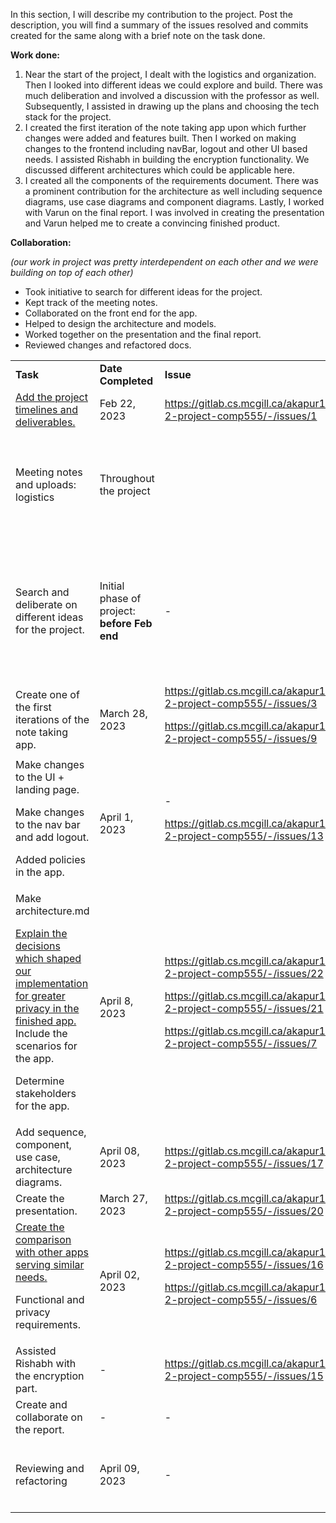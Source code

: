 In this section, I will describe my contribution to the project. Post the description, you will find a summary of the issues resolved and commits created for the same along with a brief note on the task done.

**Work done:**



1. Near the start of the project, I dealt with the logistics and organization. Then I looked into different ideas we could explore and build. There was much deliberation and involved a discussion with the professor as well. Subsequently, I assisted in drawing up the plans and choosing the tech stack for the project.
2. I created the first iteration of the note taking app upon which further changes were added and features built. Then I worked on making changes to the frontend including navBar, logout and other UI based needs. I assisted Rishabh in building the encryption functionality. We discussed different architectures which could be applicable here. 
3. I created all the components of the requirements document. There was a prominent contribution for the architecture as well including sequence diagrams, use case diagrams and component diagrams. Lastly, I worked with Varun on the final report. I was involved in creating the presentation and Varun helped me to create a convincing finished product.

**Collaboration:** 

_(our work in project was pretty interdependent on each other and we were building on top of each other)_



* Took initiative to search for different ideas for the project.
* Kept track of the meeting notes.
* Collaborated on the front end for the app.
* Helped to design the architecture and models.
* Worked together on the presentation and the final report.
* Reviewed changes and refactored docs.

<table>
  <tr>
   <td>
<strong>Task</strong>
   </td>
   <td><strong>Date Completed</strong>
   </td>
   <td><strong>Issue</strong>
   </td>
   <td><strong>Commit</strong>
   </td>
  </tr>
  <tr>
   <td><a href="https://gitlab.cs.mcgill.ca/akapur12/group-2-project-comp555/-/issues/1">Add the project timelines and deliverables.</a>
   </td>
   <td>Feb 22, 2023
   </td>
   <td><a href="https://gitlab.cs.mcgill.ca/akapur12/group-2-project-comp555/-/issues/1">https://gitlab.cs.mcgill.ca/akapur12/group-2-project-comp555/-/issues/1</a>
   </td>
   <td>-
   </td>
  </tr>
  <tr>
   <td>Meeting notes and uploads: logistics
   </td>
   <td>Throughout the project
   </td>
   <td>
   </td>
   <td><a href="https://gitlab.cs.mcgill.ca/akapur12/group-2-project-comp555/-/commit/966af13706aa780382fb756dbda732fd12a57375">https://gitlab.cs.mcgill.ca/akapur12/group-2-project-comp555/-/commit/966af13706aa780382fb756dbda732fd12a57375</a>
<p>
<a href="https://gitlab.cs.mcgill.ca/akapur12/group-2-project-comp555/-/commit/aab989f06a27f9f2aa2624e06497e284b51ba2fb">https://gitlab.cs.mcgill.ca/akapur12/group-2-project-comp555/-/commit/aab989f06a27f9f2aa2624e06497e284b51ba2fb</a>
<p>
<a href="https://gitlab.cs.mcgill.ca/akapur12/group-2-project-comp555/-/commit/6af58c147bbecdce7f7292fc2c3bd999db58ae94">https://gitlab.cs.mcgill.ca/akapur12/group-2-project-comp555/-/commit/6af58c147bbecdce7f7292fc2c3bd999db58ae94</a>
   </td>
  </tr>
  <tr>
   <td>Search and deliberate on different ideas for the project.
   </td>
   <td>Initial phase of project: <strong>before Feb end</strong>
   </td>
   <td>-
   </td>
   <td><a href="https://gitlab.cs.mcgill.ca/akapur12/group-2-project-comp555/-/commit/03d9089806b869fa81e4fd091bae55ab94336634">https://gitlab.cs.mcgill.ca/akapur12/group-2-project-comp555/-/commit/03d9089806b869fa81e4fd091bae55ab94336634</a>
<p>
<a href="https://gitlab.cs.mcgill.ca/akapur12/group-2-project-comp555/-/commit/b688a8354fb8f39f58e1fe1b59d1c116098da84d">https://gitlab.cs.mcgill.ca/akapur12/group-2-project-comp555/-/commit/b688a8354fb8f39f58e1fe1b59d1c116098da84d</a>
<p>
<a href="https://gitlab.cs.mcgill.ca/akapur12/group-2-project-comp555/-/commit/13ab2eac9c5305159549047f020f912e607fa734">https://gitlab.cs.mcgill.ca/akapur12/group-2-project-comp555/-/commit/13ab2eac9c5305159549047f020f912e607fa734</a>
<p>
<a href="https://gitlab.cs.mcgill.ca/akapur12/group-2-project-comp555/-/commit/19c57eefb8a91d220549a7e6ed8462892075fd9f">https://gitlab.cs.mcgill.ca/akapur12/group-2-project-comp555/-/commit/19c57eefb8a91d220549a7e6ed8462892075fd9f</a>
   </td>
  </tr>
  <tr>
   <td>Create one of the first iterations of the note taking app.
   </td>
   <td>March 28, 2023
   </td>
   <td><a href="https://gitlab.cs.mcgill.ca/akapur12/group-2-project-comp555/-/issues/3">https://gitlab.cs.mcgill.ca/akapur12/group-2-project-comp555/-/issues/3</a>
<p>
<a href="https://gitlab.cs.mcgill.ca/akapur12/group-2-project-comp555/-/issues/9">https://gitlab.cs.mcgill.ca/akapur12/group-2-project-comp555/-/issues/9</a>
   </td>
   <td><a href="https://gitlab.cs.mcgill.ca/akapur12/group-2-project-comp555/-/commit/11c2b692ba81c69ea59bd09967ba8994ef0181e3">https://gitlab.cs.mcgill.ca/akapur12/group-2-project-comp555/-/commit/11c2b692ba81c69ea59bd09967ba8994ef0181e3</a>
   </td>
  </tr>
  <tr>
   <td>Make changes to the UI + landing page.
<p>
Make changes to the nav bar and add logout.
<p>
Added policies in the app.
   </td>
   <td>April 1, 2023
   </td>
   <td>-
<p>
<a href="https://gitlab.cs.mcgill.ca/akapur12/group-2-project-comp555/-/issues/13">https://gitlab.cs.mcgill.ca/akapur12/group-2-project-comp555/-/issues/13</a>
   </td>
   <td><a href="https://gitlab.cs.mcgill.ca/akapur12/group-2-project-comp555/-/commit/d1f37406c7587ade874b8ead216bdd5fb2b75378">https://gitlab.cs.mcgill.ca/akapur12/group-2-project-comp555/-/commit/d1f37406c7587ade874b8ead216bdd5fb2b75378</a>
<p>
<a href="https://gitlab.cs.mcgill.ca/akapur12/group-2-project-comp555/-/commit/a0a980e58d85bdc904ffd0876b9a7d37b3d0cde2">https://gitlab.cs.mcgill.ca/akapur12/group-2-project-comp555/-/commit/a0a980e58d85bdc904ffd0876b9a7d37b3d0cde2</a>
<p>
<a href="https://gitlab.cs.mcgill.ca/akapur12/group-2-project-comp555/-/commit/36264d009c1d17c1984de30ca8e53c6f02139b14">https://gitlab.cs.mcgill.ca/akapur12/group-2-project-comp555/-/commit/36264d009c1d17c1984de30ca8e53c6f02139b14</a>
   </td>
  </tr>
  <tr>
   <td>Make architecture.md
<p>
<a href="https://gitlab.cs.mcgill.ca/akapur12/group-2-project-comp555/-/issues/22">Explain the decisions which shaped our implementation for greater privacy in the finished app.</a> Include the scenarios for the app.
<p>
Determine stakeholders for the app.
   </td>
   <td>April 8, 2023
   </td>
   <td><a href="https://gitlab.cs.mcgill.ca/akapur12/group-2-project-comp555/-/issues/22">https://gitlab.cs.mcgill.ca/akapur12/group-2-project-comp555/-/issues/22</a>
<p>
<a href="https://gitlab.cs.mcgill.ca/akapur12/group-2-project-comp555/-/issues/21">https://gitlab.cs.mcgill.ca/akapur12/group-2-project-comp555/-/issues/21</a>
<p>
<a href="https://gitlab.cs.mcgill.ca/akapur12/group-2-project-comp555/-/issues/7">https://gitlab.cs.mcgill.ca/akapur12/group-2-project-comp555/-/issues/7</a>
   </td>
   <td><a href="https://gitlab.cs.mcgill.ca/akapur12/group-2-project-comp555/-/commit/2739003c97aa57ec011bf3b03e72ca57f8596bdf">https://gitlab.cs.mcgill.ca/akapur12/group-2-project-comp555/-/commit/2739003c97aa57ec011bf3b03e72ca57f8596bdf</a>
<p>
<a href="https://gitlab.cs.mcgill.ca/akapur12/group-2-project-comp555/-/commit/b9b40bf2e3febc852a5609f10e1fa7e44a7c1b4f">https://gitlab.cs.mcgill.ca/akapur12/group-2-project-comp555/-/commit/b9b40bf2e3febc852a5609f10e1fa7e44a7c1b4f</a>
<p>
(these were drawn before the presentation but committed in repo while finalizing the report)
   </td>
  </tr>
  <tr>
   <td>Add sequence, component, use case, architecture diagrams.
   </td>
   <td>April 08, 2023
   </td>
   <td><a href="https://gitlab.cs.mcgill.ca/akapur12/group-2-project-comp555/-/issues/17">https://gitlab.cs.mcgill.ca/akapur12/group-2-project-comp555/-/issues/17</a>
   </td>
   <td><a href="https://gitlab.cs.mcgill.ca/akapur12/group-2-project-comp555/-/commit/692375e1f67e87d95b5e682865a7455944966be9">https://gitlab.cs.mcgill.ca/akapur12/group-2-project-comp555/-/commit/692375e1f67e87d95b5e682865a7455944966be9</a>
<p>

    (these were drawn before the presentation but committed in repo while finalizing the report)
   </td>
  </tr>
  <tr>
   <td>Create the presentation.
   </td>
   <td>March 27, 2023
   </td>
   <td><a href="https://gitlab.cs.mcgill.ca/akapur12/group-2-project-comp555/-/issues/20">https://gitlab.cs.mcgill.ca/akapur12/group-2-project-comp555/-/issues/20</a>
   </td>
   <td>
    -
   </td>
  </tr>
  <tr>
   <td><a href="https://gitlab.cs.mcgill.ca/akapur12/group-2-project-comp555/-/issues/16">Create the comparison with other apps serving similar needs.</a>
<p>
Functional and privacy requirements.
   </td>
   <td>April 02, 2023
   </td>
   <td><a href="https://gitlab.cs.mcgill.ca/akapur12/group-2-project-comp555/-/issues/16">https://gitlab.cs.mcgill.ca/akapur12/group-2-project-comp555/-/issues/16</a>
<p>
<a href="https://gitlab.cs.mcgill.ca/akapur12/group-2-project-comp555/-/issues/6">https://gitlab.cs.mcgill.ca/akapur12/group-2-project-comp555/-/issues/6</a>
   </td>
   <td>
    <a href="https://gitlab.cs.mcgill.ca/akapur12/group-2-project-comp555/-/commit/14978b2c9ad73c9dae4cb39e7009b6e578a4c5b7">https://gitlab.cs.mcgill.ca/akapur12/group-2-project-comp555/-/commit/14978b2c9ad73c9dae4cb39e7009b6e578a4c5b7</a>
<p>

    <a href="https://gitlab.cs.mcgill.ca/akapur12/group-2-project-comp555/-/commit/72022d2e1e7c43ae645d5ecb62e023c9df388ca9">https://gitlab.cs.mcgill.ca/akapur12/group-2-project-comp555/-/commit/72022d2e1e7c43ae645d5ecb62e023c9df388ca9</a>
   </td>
  </tr>
  <tr>
   <td>Assisted Rishabh with the encryption part.
   </td>
   <td>-
   </td>
   <td><a href="https://gitlab.cs.mcgill.ca/akapur12/group-2-project-comp555/-/issues/15">https://gitlab.cs.mcgill.ca/akapur12/group-2-project-comp555/-/issues/15</a>
   </td>
   <td>-
   </td>
  </tr>
  <tr>
   <td>Create and collaborate on the report.
   </td>
   <td>-
   </td>
   <td>-
   </td>
   <td><a href="https://gitlab.cs.mcgill.ca/akapur12/group-2-project-comp555/-/commit/fc905c80d361b10b8a17ac3b6d8d94113bc9b8f5">https://gitlab.cs.mcgill.ca/akapur12/group-2-project-comp555/-/commit/fc905c80d361b10b8a17ac3b6d8d94113bc9b8f5</a>
   </td>
  </tr>
  <tr>
   <td>Reviewing and refactoring
   </td>
   <td>April 09, 2023
   </td>
   <td>-
   </td>
   <td><a href="https://gitlab.cs.mcgill.ca/akapur12/group-2-project-comp555/-/commit/a18c6e4967f729b9fc14686bbb46c6854da59275">https://gitlab.cs.mcgill.ca/akapur12/group-2-project-comp555/-/commit/a18c6e4967f729b9fc14686bbb46c6854da59275</a>
<p>
<a href="https://gitlab.cs.mcgill.ca/akapur12/group-2-project-comp555/-/commit/ea19df0bfde4da5591666120593d5fe57c5e9659">https://gitlab.cs.mcgill.ca/akapur12/group-2-project-comp555/-/commit/ea19df0bfde4da5591666120593d5fe57c5e9659</a>
   </td>
  </tr>
</table>

